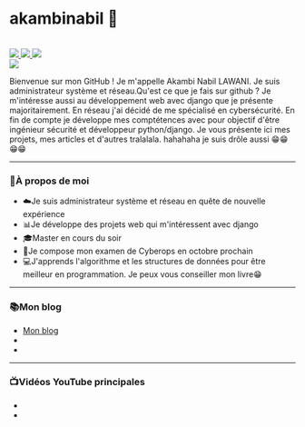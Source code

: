 # akambinabil 👋
<br>
<div>
    <!-- Buttons List -->
      <a href="www.linkedin.com/in/akambi-nabil-lawani">
         <img src="https://camo.githubusercontent.com/f4adefaea1ee9f1f4a3f1a7d8e4e18ec333483fc7cdd2a7caecfd2a009629607/68747470733a2f2f696d672e736869656c64732e696f2f62616467652f636f6e6e6563742d2532333030373742352e7376673f267374796c653d666f722d7468652d6261646765266c6f676f3d6c696e6b6564696e"/>
      </a>
      <a href="https://www.youtube.com/@biloud">
        <img src="https://camo.githubusercontent.com/bc71a28e3c95bf4ef3072c6298312957e530e1bd0bc224d1667f12c6bd68cf48/68747470733a2f2f696d672e736869656c64732e696f2f62616467652f5375627363726962652d7265643f7374796c653d666f722d7468652d6261646765266c6f676f3d796f7574756265266c6f676f436f6c6f723d7768697465"/>
      </a>
      <a href="https://twitter.com/libamka">
         <img src="https://camo.githubusercontent.com/d3bf7ef2a8112c728618e8bd029fb478791f9560d2e4da75ee4a52b28adf5c81/68747470733a2f2f696d672e736869656c64732e696f2f62616467652f466f6c6c6f772d2532333144413146323f7374796c653d666f722d7468652d6261646765266c6f676f3d74776974746572266c6f676f436f6c6f723d7768697465"/>
      </a>
</div>

<!-- BANNER -->
<div>
  <img src="https://pbs.twimg.com/profile_banners/1104174880004685825/1709446026/600x200"/>
</div>

<!-- Introduction -->
<div>
    <p>
        Bienvenue sur mon GitHub ! Je m'appelle Akambi Nabil LAWANI. Je suis administrateur système et réseau.Qu'est ce que je fais sur github ? Je m'intéresse aussi au développement web avec django que je présente majoritairement. En réseau j'ai décidé de me spécialisé en cybersécurité. En fin de compte je développe mes comptétences avec pour objectif d'être ingénieur sécurité et développeur python/django. Je vous présente ici mes projets, mes articles et d'autres tralalala. hahahaha je suis drôle aussi 😁😁😁😁
    </p>
</div>

<hr>

###  👤À propos de moi
<ul>
    <li>☁️Je suis administrateur système et réseau en quête de nouvelle expérience</li>
    <li>📊Je développe des projets web qui m'intéressent avec django</li>
    <li>🎓Master en cours du soir</li>
    <li>📘Je compose mon examen de Cyberops en octobre prochain</li>
    <li>💻J'apprends l'algorithme et les structures de données pour être meilleur en programmation. Je peux vous conseiller mon livre😁</li>
</ul>

<hr>

### 📚Mon blog
<ul>
    <li><a href="https://akambinabil.medium.com/">Mon blog</a></li>
    <li><a href="#"></a></li>
    <li><a href="#"></a></li>
</ul>
<hr>

### 📺Vidéos YouTube principales
<ul>
    <li><a href="#"></a></li>
    <li><a href="#"></a></li>
</ul>
